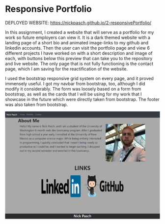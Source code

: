 # Responsive Portfolio

DEPLOYED WEBSITE: https://nickpasch.github.io/2-responsivePortfolio/

In this assignment, I created a website that will serve as a portfolio for my work so future employers can view it. It is a dark themed website with a landing page of a short bio and animated image-links to my github and linkedin accounts. Then the user can visit the portfolio page and view 6 different projects I have worked on with a short description and image of each, with buttons below this preview that can take you to the repository and live website. The only page that is not fully functioning is the contact page, which I am saving for the reactification of the website.  

I used the bootstrap responsive grid system on every page, and it proved immensely useful. I got my navbar from bootstrap, too, although I did modify it considerably. The form was loosely based on a form from bootstrap, as well as the cards that I will be using for my work that I showcase in the future which were directly taken from bootstrap. The footer was also taken from bootstrap. 

![Image of Website](portfolioindex.png)

